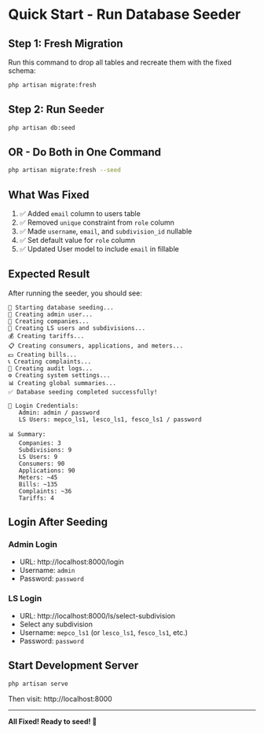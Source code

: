 # Quick Start - Run Database Seeder

## Step 1: Fresh Migration
Run this command to drop all tables and recreate them with the fixed schema:

```bash
php artisan migrate:fresh
```

## Step 2: Run Seeder
```bash
php artisan db:seed
```

## OR - Do Both in One Command
```bash
php artisan migrate:fresh --seed
```

## What Was Fixed

1. ✅ Added `email` column to users table
2. ✅ Removed `unique` constraint from `role` column
3. ✅ Made `username`, `email`, and `subdivision_id` nullable
4. ✅ Set default value for `role` column
5. ✅ Updated User model to include `email` in fillable

## Expected Result

After running the seeder, you should see:

```
🌱 Starting database seeding...
👤 Creating admin user...
🏢 Creating companies...
👥 Creating LS users and subdivisions...
💰 Creating tariffs...
📋 Creating consumers, applications, and meters...
💵 Creating bills...
📞 Creating complaints...
📝 Creating audit logs...
⚙️ Creating system settings...
📊 Creating global summaries...
✅ Database seeding completed successfully!

📌 Login Credentials:
   Admin: admin / password
   LS Users: mepco_ls1, lesco_ls1, fesco_ls1 / password

📊 Summary:
   Companies: 3
   Subdivisions: 9
   LS Users: 9
   Consumers: 90
   Applications: 90
   Meters: ~45
   Bills: ~135
   Complaints: ~36
   Tariffs: 4
```

## Login After Seeding

### Admin Login
- URL: http://localhost:8000/login
- Username: `admin`
- Password: `password`

### LS Login
- URL: http://localhost:8000/ls/select-subdivision
- Select any subdivision
- Username: `mepco_ls1` (or `lesco_ls1`, `fesco_ls1`, etc.)
- Password: `password`

## Start Development Server

```bash
php artisan serve
```

Then visit: http://localhost:8000

---

**All Fixed! Ready to seed! 🚀**
